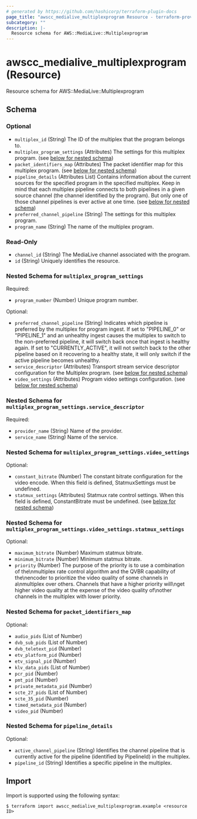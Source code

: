 ```yaml
---
# generated by https://github.com/hashicorp/terraform-plugin-docs
page_title: "awscc_medialive_multiplexprogram Resource - terraform-provider-awscc"
subcategory: ""
description: |-
  Resource schema for AWS::MediaLive::Multiplexprogram
---
```


# awscc_medialive_multiplexprogram (Resource)

Resource schema for AWS::MediaLive::Multiplexprogram



<!-- schema generated by tfplugindocs -->
## Schema

### Optional

- `multiplex_id` (String) The ID of the multiplex that the program belongs to.
- `multiplex_program_settings` (Attributes) The settings for this multiplex program. (see [below for nested schema](#nestedatt--multiplex_program_settings))
- `packet_identifiers_map` (Attributes) The packet identifier map for this multiplex program. (see [below for nested schema](#nestedatt--packet_identifiers_map))
- `pipeline_details` (Attributes List) Contains information about the current sources for the specified program in the specified multiplex. Keep in mind that each multiplex pipeline connects to both pipelines in a given source channel (the channel identified by the program). But only one of those channel pipelines is ever active at one time. (see [below for nested schema](#nestedatt--pipeline_details))
- `preferred_channel_pipeline` (String) The settings for this multiplex program.
- `program_name` (String) The name of the multiplex program.

### Read-Only

- `channel_id` (String) The MediaLive channel associated with the program.
- `id` (String) Uniquely identifies the resource.

<a id="nestedatt--multiplex_program_settings"></a>
### Nested Schema for `multiplex_program_settings`

Required:

- `program_number` (Number) Unique program number.

Optional:

- `preferred_channel_pipeline` (String) Indicates which pipeline is preferred by the multiplex for program ingest.
If set to \"PIPELINE_0\" or \"PIPELINE_1\" and an unhealthy ingest causes the multiplex to switch to the non-preferred pipeline,
it will switch back once that ingest is healthy again. If set to \"CURRENTLY_ACTIVE\",
it will not switch back to the other pipeline based on it recovering to a healthy state,
it will only switch if the active pipeline becomes unhealthy.
- `service_descriptor` (Attributes) Transport stream service descriptor configuration for the Multiplex program. (see [below for nested schema](#nestedatt--multiplex_program_settings--service_descriptor))
- `video_settings` (Attributes) Program video settings configuration. (see [below for nested schema](#nestedatt--multiplex_program_settings--video_settings))

<a id="nestedatt--multiplex_program_settings--service_descriptor"></a>
### Nested Schema for `multiplex_program_settings.service_descriptor`

Required:

- `provider_name` (String) Name of the provider.
- `service_name` (String) Name of the service.


<a id="nestedatt--multiplex_program_settings--video_settings"></a>
### Nested Schema for `multiplex_program_settings.video_settings`

Optional:

- `constant_bitrate` (Number) The constant bitrate configuration for the video encode.
When this field is defined, StatmuxSettings must be undefined.
- `statmux_settings` (Attributes) Statmux rate control settings.
When this field is defined, ConstantBitrate must be undefined. (see [below for nested schema](#nestedatt--multiplex_program_settings--video_settings--statmux_settings))

<a id="nestedatt--multiplex_program_settings--video_settings--statmux_settings"></a>
### Nested Schema for `multiplex_program_settings.video_settings.statmux_settings`

Optional:

- `maximum_bitrate` (Number) Maximum statmux bitrate.
- `minimum_bitrate` (Number) Minimum statmux bitrate.
- `priority` (Number) The purpose of the priority is to use a combination of the\nmultiplex rate control algorithm and the QVBR capability of the\nencoder to prioritize the video quality of some channels in a\nmultiplex over others.  Channels that have a higher priority will\nget higher video quality at the expense of the video quality of\nother channels in the multiplex with lower priority.




<a id="nestedatt--packet_identifiers_map"></a>
### Nested Schema for `packet_identifiers_map`

Optional:

- `audio_pids` (List of Number)
- `dvb_sub_pids` (List of Number)
- `dvb_teletext_pid` (Number)
- `etv_platform_pid` (Number)
- `etv_signal_pid` (Number)
- `klv_data_pids` (List of Number)
- `pcr_pid` (Number)
- `pmt_pid` (Number)
- `private_metadata_pid` (Number)
- `scte_27_pids` (List of Number)
- `scte_35_pid` (Number)
- `timed_metadata_pid` (Number)
- `video_pid` (Number)


<a id="nestedatt--pipeline_details"></a>
### Nested Schema for `pipeline_details`

Optional:

- `active_channel_pipeline` (String) Identifies the channel pipeline that is currently active for the pipeline (identified by PipelineId) in the multiplex.
- `pipeline_id` (String) Identifies a specific pipeline in the multiplex.

## Import

Import is supported using the following syntax:

```shell
$ terraform import awscc_medialive_multiplexprogram.example <resource ID>
```
